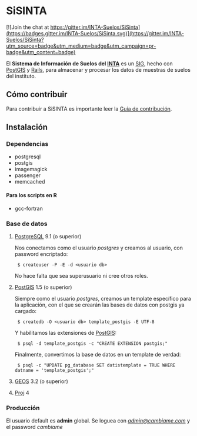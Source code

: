SiSINTA
=======

[![Join the chat at https://gitter.im/INTA-Suelos/SiSinta](https://badges.gitter.im/INTA-Suelos/SiSinta.svg)](https://gitter.im/INTA-Suelos/SiSinta?utm_source=badge&utm_medium=badge&utm_campaign=pr-badge&utm_content=badge)

El **Sistema de Información de Suelos del [INTA]** es un [SIG], hecho con
[PostGIS] y [Rails], para almacenar y procesar los datos de muestras de suelos
del instituto.

Cómo contribuir
---------------

Para contribuir a SiSINTA es importante leer la [Guía de contribución](CONTRIBUTING.md).


Instalación
-----------

### Dependencias

- postgresql
- postgis
- imagemagick
- passenger
- memcached

#### Para los scripts en R

- gcc-fortran

### Base de datos

1. [PostgreSQL] 9.1 (o superior)

    Nos conectamos como el usuario *postgres* y creamos al usuario, con
    password encriptado:

        $ createuser -P -E -d <usuario db>

    No hace falta que sea superusuario ni cree otros roles.

2. [PostGIS] 1.5 (o superior)

    Siempre como el usuario *postgres*, creamos un template específico para la
    aplicación, con el que se crearán las bases de datos con postgis ya
    cargado:

        $ createdb -O <usuario db> template_postgis -E UTF-8

    Y habilitamos las extensiones de [PostGIS]:

        $ psql -d template_postgis -c "CREATE EXTENSION postgis;"

    Finalmente, convertimos la base de datos en un template de verdad:

        $ psql -c "UPDATE pg_database SET datistemplate = TRUE WHERE datname = 'template_postgis';"

3.  [GEOS] 3.2 (o superior)

4.  [Proj] 4

### Producción

El usuario default es **admin** global. Se loguea con *admin@cambiame.com* y el
password *cambiame*

[PostgreSQL]: http://www.postgresql.org/
[PostGIS]: http://www.postgis.org/
[SIG]: https://es.wikipedia.org/wiki/Sistema_de_Informaci%C3%B3n_Geogr%C3%A1fica
[Rails]: http://rubyonrails.org/
[Rgeo]: http://virtuoso.rubyforge.org/rgeo/
[GEOS]: http://trac.osgeo.org/geos/
[Proj]: https://trac.osgeo.org/proj/
[INTA]: http://inta.gov.ar/

